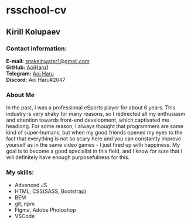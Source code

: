 # rsschool-cv  
## Kirill Kolupaev  
### Contact information:  
**E-mail:** snakeinwater1@gmail.com  
**GitHub:** [AoiHaru1](https://github.com/AoiHaru1)  
**Telegram:** [Aoi Haru](@AoiHaru1)  
**Discord:** Aoi Haru#2047  

### About Me
In the past, I was a professional eSports player for about 6 years. This industry is very shaky for many reasons, so I redirected all my enthusiasm and attention towards front-end development, which captivated me headlong. For some reason, I always thought that programmers are some kind of super-humans, but when my good friends opened my eyes to the fact that everything is not so scary here and you can constantly improve yourself as in the same video games - I just fired up with happiness. My goal is to become a good specialist in this field, and I know for sure that I will definitely have enough purposefulness for this. 

### My skills:
* Advenced JS  
* HTML, CSS(SASS, Bootstrap)  
* BEM  
* git, npm  
* Figma, Adobe Photoshop  
* VSCode  
